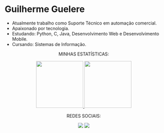 
# Guilherme Guelere

- Atualmente trabalho como Suporte Técnico em automação comercial.
- Apaixonado por tecnologia.
- Estudando: Python, C, Java, Desenvolvimento Web e Desenvolvimento Mobile.
- Cursando: Sistemas de Informação.

<div align="center">
  <p>MINHAS ESTATÍSTICAS:</p>

  <a href="https://github.com/GuilhermeHRG">
    <img height="150em" src="https://github-readme-stats.vercel.app/api?username=GuilhermeHRG&show_icons=true&theme=dark&include_all_commits=true&count_private=true"/>
    <img height="150em" src="https://github-readme-stats.vercel.app/api/top-langs/?username=GuilhermeHRG&layout=compact&langs_count=7&theme=dark"/>
  </a>

<div>
  <p>REDES SOCIAIS:</p>
  <a href="https://www.instagram.com/guilherme.guelere/" target="_blank"><img src="https://img.shields.io/badge/-Instagram-%23E4405F?style=for-the-badge&logo=instagram&logoColor=white" target="_blank"></a>
  <a href="https://www.linkedin.com/in/guilhermehrg" target="_blank"><img src="https://img.shields.io/badge/-LinkedIn-%230077B5?style=for-the-badge&logo=linkedin&logoColor=white" target="_blank"></a> 
</div>
